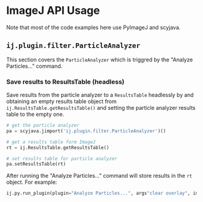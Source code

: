 # ImageJ API Usage

Note that most of the code examples here use PyImageJ and scyjava.

## `ij.plugin.filter.ParticleAnalyzer`

This section covers the `ParticleAnalyzer` which is triggred by the "Analyze Particles..." command.

### Save results to ResultsTable (headless)

Save results from the particle analyzer to a `ResultsTable` headlessly by and obtaining an empty results table object from `ij.ResultsTable.getResultsTable()` and setting the particle analyzer results table to the empty one.

```python
# get the particle analyzer
pa = scyjava.jimport('ij.plugin.filter.ParticleAnalyzer')()

# get a results table form ImageJ
rt = ij.ResultsTable.getResultsTable()

# set results table for particle analyzer
pa.setResultsTable(rt)
```

After running the "Analyze Particles..." command will store results in the `rt` object. For example:

```python
ij.py.run_plugin(plugin="Analyze Particles...", args"clear overlay", imp=imp)
```